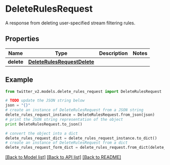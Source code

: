 # DeleteRulesRequest

A response from deleting user-specified stream filtering rules.

## Properties
Name | Type | Description | Notes
------------ | ------------- | ------------- | -------------
**delete** | [**DeleteRulesRequestDelete**](DeleteRulesRequestDelete.md) |  | 

## Example

```python
from twitter_v2.models.delete_rules_request import DeleteRulesRequest

# TODO update the JSON string below
json = "{}"
# create an instance of DeleteRulesRequest from a JSON string
delete_rules_request_instance = DeleteRulesRequest.from_json(json)
# print the JSON string representation of the object
print DeleteRulesRequest.to_json()

# convert the object into a dict
delete_rules_request_dict = delete_rules_request_instance.to_dict()
# create an instance of DeleteRulesRequest from a dict
delete_rules_request_form_dict = delete_rules_request.from_dict(delete_rules_request_dict)
```
[[Back to Model list]](../README.md#documentation-for-models) [[Back to API list]](../README.md#documentation-for-api-endpoints) [[Back to README]](../README.md)


